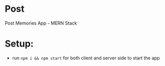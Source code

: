 # Post
Post Memories App - MERN Stack

# Setup:
- run ```npm i && npm start``` for both client and server side to start the app
